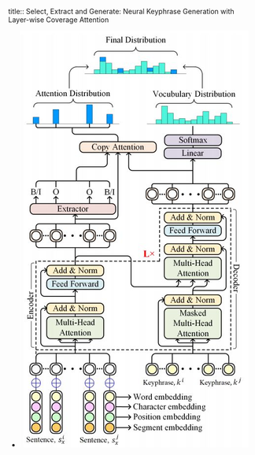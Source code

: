 title:: Select, Extract and Generate: Neural Keyphrase Generation with Layer-wise Coverage Attention

- ![image.png](../assets/image_1658503634502_0.png)